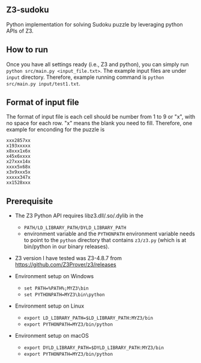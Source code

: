 Z3-sudoku
---

Python implementation for solving Sudoku puzzle by leveraging python APIs of Z3.

How to run
---
Once you have all settings ready (i.e., Z3 and python), you can simply run ``python src/main.py <input_file.txt>``. 
The example input files are under ``input`` directory. 
Therefore, example running command is ``python src/main.py input/test1.txt``.

Format of input file 
---
The format of input file is each cell should be number from 1 to 9 or "x", with no space for each row.
"x" means the blank you need to fill.
Therefore, one example for enconding for the puzzle is 
```
xxx2857xx
x193xxxxx
x8xxx1x6x
x45x6xxxx
x27xxx14x
xxxx5x68x
x3x9xxx5x
xxxxx347x
xx1528xxx
```

Prerequisite
---
 - The Z3 Python API requires libz3.dll/.so/.dylib in the 
    - ``PATH/LD_LIBRARY_PATH/DYLD_LIBRARY_PATH``
    - environment variable and the ``PYTHONPATH`` environment variable needs to point to the ``python`` directory that contains ``z3/z3.py`` (which is at bin/python in our binary releases).
 - Z3 version I have tested was Z3-4.8.7 from https://github.com/Z3Prover/z3/releases
 - Environment setup on Windows
   - ``set PATH=%PATH%;MYZ3\bin``
   - ``set PYTHONPATH=MYZ3\bin\python``

 - Environment setup on Linux
   - ``export LD_LIBRARY_PATH=$LD_LIBRARY_PATH:MYZ3/bin``
   - ``export PYTHONPATH=MYZ3/bin/python``

 - Environment setup on macOS
   - ``export DYLD_LIBRARY_PATH=$DYLD_LIBRARY_PATH:MYZ3/bin``
   - ``export PYTHONPATH=MYZ3/bin/python``
